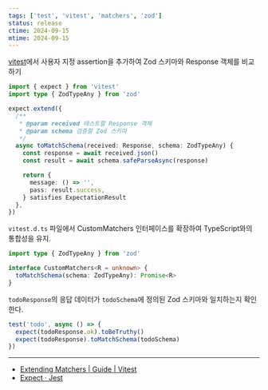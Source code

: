 ```yaml
---
tags: ['test', 'vitest', 'matchers', 'zod']
status: release
ctime: 2024-09-15
mtime: 2024-09-15
---
```


[vitest](https://vitest.dev/)에서 사용자 지정 assertion을 추가하여 Zod 스키마와 Response 객체를 비교하기

```ts
import { expect } from 'vitest'
import type { ZodTypeAny } from 'zod'

expect.extend({
  /**
   * @param received 테스트할 Response 객체
   * @param schema 검증할 Zod 스키마
   */
  async toMatchSchema(received: Response, schema: ZodTypeAny) {
    const response = await received.json()
    const result = await schema.safeParseAsync(response)

    return {
      message: () => '',
      pass: result.success,
    } satisfies ExpectationResult
  },
})
```

`vitest.d.ts` 파일에서 CustomMatchers 인터페이스를 확장하여 TypeScript와의 통합성을 유지.

```ts
import type { ZodTypeAny } from 'zod'

interface CustomMatchers<R = unknown> {
  toMatchSchema(schema: ZodTypeAny): Promise<R>
}
```

`todoResponse`의 응답 데이터가 `todoSchema`에 정의된 Zod 스키마와 일치하는지 확인한다.

```ts
test('todo', async () => {
  expect(todoResponse.ok).toBeTruthy()
  expect(todoResponse).toMatchSchema(todoSchema)
})
```

---

- [Extending Matchers | Guide | Vitest](https://vitest.dev/guide/extending-matchers)
- [Expect · Jest](https://jestjs.io/docs/expect#expectextendmatchers)
